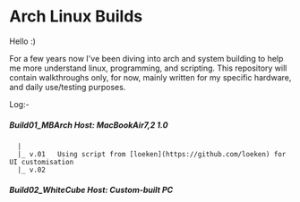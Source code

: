 # Arch Linux Builds

Hello :)

For a few years now I've been diving into arch and system building to help me more understand linux, programming, and scripting.
This repository will contain walkthroughs only, for now, mainly written for my specific hardware, and daily use/testing purposes.

Log:-

##### Build01_MBArch          Host: MacBookAir7,2 1.0
      |
      |_ v.01   Using script from [loeken](https://github.com/loeken) for UI customisation
      |_ v.02
      
##### Build02_WhiteCube       Host: Custom-built PC
